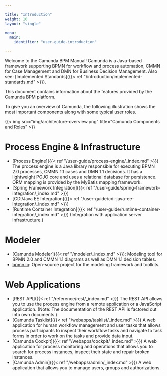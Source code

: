 ```yaml
---

title: "Introduction"
weight: 10
layout: "single"

menu:
  main:
    identifier: "user-guide-introduction"

---
```



Welcome to the Camunda BPM Manual! Camunda is a Java-based framework supporting BPMN for workflow and process automation, CMMN for Case Management and DMN for Business Decision Management. Also see: [Implemented Standards]({{< ref "/introduction/implemented-standards.md" >}}).

This document contains information about the features provided by the Camunda BPM platform.

To give you an overview of Camunda, the following illustration shows the most important components along with some typical user roles.

{{< img src="img/architecture-overview.png" title="Camunda Components and Roles" >}}


# Process Engine & Infrastructure

* [Process Engine]({{< ref "/user-guide/process-engine/_index.md" >}}) The process engine is a Java library responsible for executing BPMN 2.0 processes, CMMN 1.1 cases and DMN 1.1 decisions. It has a lightweight POJO core and uses a relational database for persistence. ORM mapping is provided by the MyBatis mapping framework.
* [Spring Framework Integration]({{< ref "/user-guide/spring-framework-integration/_index.md" >}})
* [CDI/Java EE Integration]({{< ref "/user-guide/cdi-java-ee-integration/_index.md" >}})
* [Runtime Container Integration]({{< ref "/user-guide/runtime-container-integration/_index.md" >}}) (Integration with application server infrastructure.)

# Modeler

* [Camunda Modeler]({{< ref "/modeler/_index.md" >}}): Modeling tool for BPMN 2.0 and CMMN 1.1 diagrams as well as DMN 1.1 decision tables.
* [bpmn.io](http://bpmn.io/): Open-source project for the modeling framework and toolkits.

# Web Applications

* [REST API]({{< ref "/reference/rest/_index.md" >}}) The REST API allows you to use the process engine from a remote application or a JavaScript application. (Note: The documentation of the REST API is factored out into own documents.)
* [Camunda Tasklist]({{< ref "/webapps/tasklist/_index.md" >}}) A web application for human workflow management and user tasks that allows process participants to inspect their workflow tasks and navigate to task forms in order to work on the tasks and provide data input.
* [Camunda Cockpit]({{< ref "/webapps/cockpit/_index.md" >}}) A web application for process monitoring and operations that allows you to search for process instances, inspect their state and repair broken instances.
* [Camunda Admin]({{< ref "/webapps/admin/_index.md" >}}) A web application that allows you to manage users, groups and authorizations.
